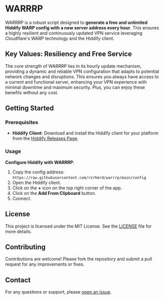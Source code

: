 # WARRRP

WARRRP is a robust script designed to **generate a free and unlimited Hiddify WARP config with a new server address every hour**. This ensures a highly resilient and continuously updated VPN service leveraging Cloudflare's WARP technology and the Hiddify client.

## Key Values: Resiliency and Free Service

The core strength of WARRRP lies in its hourly update mechanism, providing a dynamic and reliable VPN configuration that adapts to potential network changes and disruptions. This ensures you always have access to a current and functional server, enhancing your VPN experience with minimal downtime and maximum security. Plus, you can enjoy these benefits without any cost.

## Getting Started

### Prerequisites

- **Hiddify Client**: Download and install the Hiddify client for your platform from the [Hiddify Releases Page](https://github.com/hiddify/hiddify-next/releases).

### Usage

**Configure Hiddify with WARRRP**:
   1. Copy the config address: `https://raw.githubusercontent.com/rzrhmrd/warrrp/main/config`
   2. Open the Hiddify client.
   3. Click on the **+** icon on the top right corner of the app.
   4. Click on the **Add From Clipboard** button.
   5. Connect.

## License

This project is licensed under the MIT License. See the [LICENSE](LICENSE) file for more details.

## Contributing

Contributions are welcome! Please fork the repository and submit a pull request for any improvements or fixes.

## Contact

For any questions or support, please [open an issue](https://github.com/rzrhmrd/warrrp/issues).
